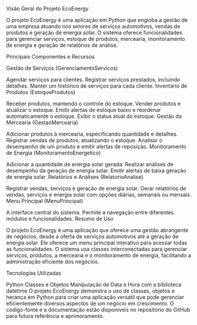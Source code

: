 Visão Geral do Projeto EcoEnergy

O projeto EcoEnergy é uma aplicação em Python que engloba a gestão de uma empresa atuando nos setores de serviços automotivos, vendas de produtos e geração de energia solar. O sistema oferece funcionalidades para gerenciar serviços, estoque de produtos, mercearia, monitoramento de energia e geração de relatórios de análise.

Principais Componentes e Recursos

Gestão de Serviços (GerenciamentoServicos)

Agendar serviços para clientes.
Registrar serviços prestados, incluindo detalhes.
Manter um histórico de serviços para cada cliente.
Inventário de Produtos (EstoqueProdutos)

Receber produtos, mantendo o controle do estoque.
Vender produtos e atualizar o estoque.
Emitir alertas de estoque baixo e reordenar automaticamente o estoque.
Exibir o status atual do estoque.
Gestão da Mercearia (GestaoMercearia)

Adicionar produtos à mercearia, especificando quantidade e detalhes.
Registrar vendas de produtos, atualizando o estoque.
Analisar o desempenho de um produto e emitir alertas de reposição.
Monitoramento de Energia (MonitoramentoEnergetico)

Adicionar a quantidade de energia solar gerada.
Realizar análises de desempenho da geração de energia solar.
Emitir alertas de baixa geração de energia solar.
Relatórios e Análises (RelatorioAnalise)

Registrar vendas, serviços e geração de energia solar.
Gerar relatórios de vendas, serviços e energia solar com opções diárias, semanais ou mensais.
Menu Principal (MenuPrincipal)

A interface central do sistema.
Permite a navegação entre diferentes módulos e funcionalidades.
Resumo de Uso

O projeto EcoEnergy é uma aplicação que oferece uma gestão abrangente de negócios, desde a oferta de serviços automotivos até a geração de energia solar. Ele oferece um menu principal interativo para acessar todas as funcionalidades. O sistema usa classes interconectadas para gerenciar serviços, produtos, a mercearia e o monitoramento de energia, facilitando a administração eficiente dos negócios.

Tecnologias Utilizadas

Python
Classes e Objetos
Manipulação de Data e Hora com a biblioteca datetime
O projeto EcoEnergy demonstra o uso de classes, objetos e herança em Python para criar uma aplicação versátil que pode gerenciar eficientemente diversos aspectos de um negócio em crescimento. O código-fonte e a documentação estão disponíveis no repositório do GitHub para futura referência e aprimoramento.
